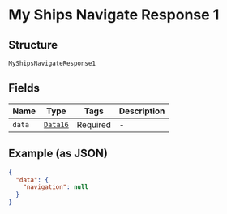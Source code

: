 
# My Ships Navigate Response 1

## Structure

`MyShipsNavigateResponse1`

## Fields

| Name | Type | Tags | Description |
|  --- | --- | --- | --- |
| `data` | [`Data16`](../../doc/models/data-16.md) | Required | - |

## Example (as JSON)

```json
{
  "data": {
    "navigation": null
  }
}
```

